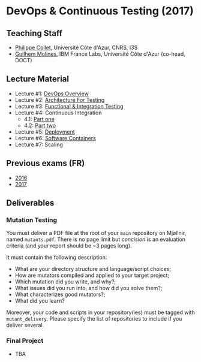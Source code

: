 # DevOps & Continuous Testing (2017)

## Teaching Staff

  * [Philippe Collet](collet@i3s.unice.fr), Université Côte d'Azur, CNRS, I3S
  * [Guilhem Molines](Guilhem.Molines@unice.fr), IBM France Labs, Université Côte d'Azur (co-head, DOCT)


## Lecture Material

  - Lecture #1: [DevOps Overview](https://github.com/mosser/isa-devops/blob/master/DevOps/week1_test_architecture_v0.1.pdf)
  - Lecture #2: [Architecture For Testing](https://github.com/mosser/isa-devops/blob/master/DevOps/week2_test_architecture_v0.2.pdf)
  - Lecture #3: [Functional & Integration Testing](https://github.com/mosser/isa-devops/blob/master/DevOps/week3_testing_v0.3.pdf)
  - Lecture #4: Continuous Integration
    - 4.1: [Part one](https://github.com/mosser/isa-devops/blob/master/DevOps/week4_software_factory_v0.3.pdf)
    - 4.2: [Part two](https://github.com/mosser/isa-devops/blob/master/DevOps/week5_software_factory2_v0.3.pdf)
  - Lecture #5: [Deployment](https://github.com/mosser/isa-devops/blob/master/DevOps/week6_deployment_v0.3.pdf)
  - Lecture #6: [Software Containers](https://github.com/mosser/isa-devops/blob/master/DevOps/week7_containers_v0.3.pdf)
  - Lecture #7: Scaling


## Previous exams (FR)

  - [2016](https://github.com/mosser/isa-devops/blob/master/DevOps/exams/examen2016.pdf)
  - [2017](https://github.com/mosser/isa-devops/blob/master/DevOps/exams/examen2017-2.pdf)

## Deliverables

### Mutation Testing

You must deliver a PDF file at the root of your `main` repository on Mjøllnir, named `mutants.pdf`. There is no page limit but _concision_ is an evaluation criteria (and your report should be ~3 pages long).

It must contain the following description:

  - What are your directory structure and language/script choices;
  - How are mutators compiled and applied to your target project;
  - Which mutation did you write, and why?;
  - What issues did you run into, and how did you solve them?;
  - What characterizes good mutators?;
  - What did you learn?

Moreover, your code and scripts in your repository(ies) must be tagged with `mutant_delivery`. Please specify the list of repositories to include if you deliver several.

### Final Project

  - TBA